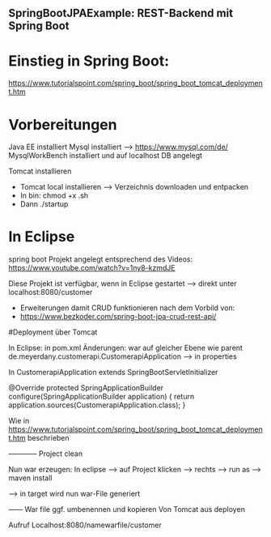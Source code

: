 ## SpringBootJPAExample: REST-Backend mit Spring Boot

# Einstieg in Spring Boot:
https://www.tutorialspoint.com/spring_boot/spring_boot_tomcat_deployment.htm


# Vorbereitungen
Java EE installiert
Mysql installiert —> https://www.mysql.com/de/ 
MysqlWorkBench installiert und auf localhost DB angelegt

Tomcat installieren
- Tomcat local installieren —> Verzeichnis downloaden und entpacken
- In bin: chmod +x .sh
- Dann ./startup


# In Eclipse
spring boot Projekt angelegt entsprechend des Videos:
https://www.youtube.com/watch?v=1ny8-kzmdJE

Diese Projekt ist verfügbar, wenn in Eclipse gestartet —> direkt unter localhost:8080/customer


- Erweiterungen damit CRUD funktionieren nach dem Vorbild von:
- https://www.bezkoder.com/spring-boot-jpa-crud-rest-api/


#Deployment über Tomcat

In Eclipse: in pom.xml Änderungen:
<packaging>war</packaging> auf gleicher Ebene wie parent
<start-class>de.meyerdany.customerapi.CustomerapiApplication</start-class> —> in properties

In CustomerapiApplication
 extends SpringBootServletInitializer  

@Override
	protected SpringApplicationBuilder configure(SpringApplicationBuilder application) {
	    return application.sources(CustomerapiApplication.class);
	}

Wie in https://www.tutorialspoint.com/spring_boot/spring_boot_tomcat_deployment.htm beschrieben

————
Project clean

Nun war erzeugen:
In eclipse —> auf Project klicken —> rechts —> run as —> maven install

—> in target wird nun war-File generiert

——
War file ggf. umbenennen und kopieren
Von Tomcat aus deployen

Aufruf 
Localhost:8080/namewarfile/customer

